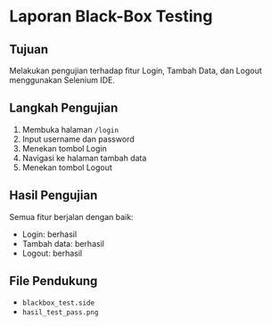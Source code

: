 # Laporan Black-Box Testing

## Tujuan
Melakukan pengujian terhadap fitur Login, Tambah Data, dan Logout menggunakan Selenium IDE.

## Langkah Pengujian
1. Membuka halaman `/login`
2. Input username dan password
3. Menekan tombol Login
4. Navigasi ke halaman tambah data
5. Menekan tombol Logout

## Hasil Pengujian
 Semua fitur berjalan dengan baik:
- Login: berhasil
- Tambah data: berhasil
- Logout: berhasil

## File Pendukung
- `blackbox_test.side`
- `hasil_test_pass.png`
